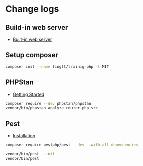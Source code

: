 # Change logs

## Build-in web server

- [Built-in web server](https://www.php.net/manual/en/features.commandline.webserver.php)

## Setup composer

```sh
composer init --name tingtt/trainig-php -l MIT
```

## PHPStan

- [Getting Started](https://phpstan.org/user-guide/getting-started)

```sh
composer require --dev phpstan/phpstan
vendor/bin/phpstan analyze router.php src
```

## Pest

- [Installation](https://pestphp.com/docs/installation)

```sh
composer require pestphp/pest --dev --with-all-dependencies
```

```sh
vendor/bin/pest --init
vendor/bin/pest
```
